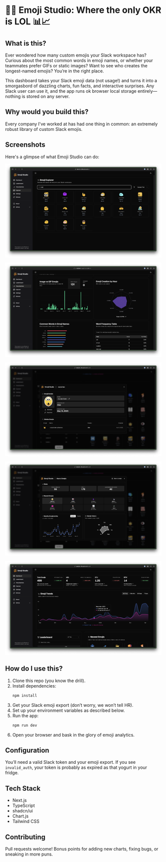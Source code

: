 # 🥳🤠 Emoji Studio: Where the only OKR is LOL 📊📈

## What is this?

Ever wondered how many custom emojis your Slack workspace has? Curious about the most common words in emoji names, or whether your teammates prefer GIFs or static images? Want to see who creates the longest-named emojis? You’re in the right place.

This dashboard takes your Slack emoji data (not usage!) and turns it into a smorgasbord of dazzling charts, fun facts, and interactive surprises. Any Slack user can use it, and the app runs ok browser local storage entirely—nothing is stored on any server. 


## Why would you build this?

Every company I've worked at has had one thing in common: an extremely robust library of custom Slack emojis.

## Screenshots

Here's a glimpse of what Emoji Studio can do:

![Emoji Explorer View](/assets/screenshots/explorer-view.png "Emoji Explorer - Browse and search all emojis")

![Visualizations Page](/assets/screenshots/visualizations-view.png "Visualizations - Various charts showing emoji trends and data")

![Emoji Details Overlay](/assets/screenshots/emoji-details-overlay.png "Emoji Details - Modal showing details for a specific emoji")

![User Dashboard View](/assets/screenshots/user-dashboard-view.png "User Dashboard - Stats and activity for a specific user")

![Main Dashboard View](/assets/screenshots/main-dashboard-view.png "Main Dashboard - Overview of emoji trends and leaderboard")

## How do I use this?

1. Clone this repo (you know the drill).
2. Install dependencies:  
   ```bash
   npm install
   ```
3. Get your Slack emoji export (don’t worry, we won’t tell HR).
4. Set up your environment variables as described below.
5. Run the app:
   ```bash
   npm run dev
   ```
6. Open your browser and bask in the glory of emoji analytics.

## Configuration

You’ll need a valid Slack token and your emoji export. If you see `invalid_auth`, your token is probably as expired as that yogurt in your fridge.

## Tech Stack

- Next.js
- TypeScript
- shadcn/ui 
- Chart.js
- Tailwind CSS

## Contributing

Pull requests welcome! Bonus points for adding new charts, fixing bugs, or sneaking in more puns.
